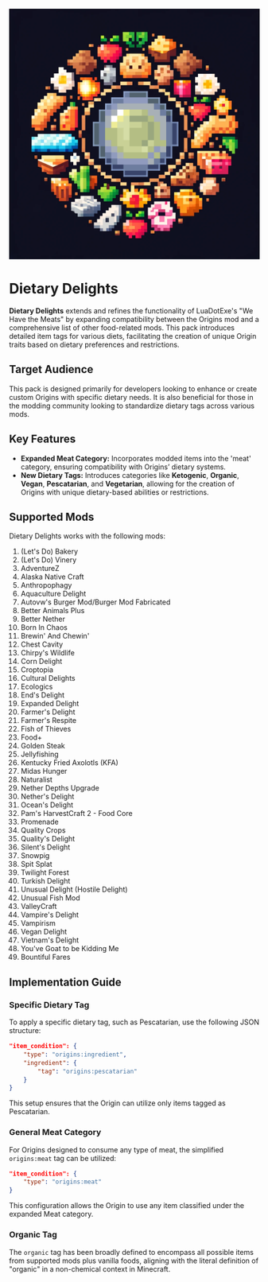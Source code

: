 <p align="center">
  <img src="https://raw.githubusercontent.com/0vergrown/Origins-Dietary-Delights/main/pack.png" alt="Dietary Delights cover"/>
</p>

# Dietary Delights
**Dietary Delights** extends and refines the functionality of LuaDotExe's "We Have the Meats" by expanding compatibility between the Origins mod and a comprehensive list of other food-related mods. This pack introduces detailed item tags for various diets, facilitating the creation of unique Origin traits based on dietary preferences and restrictions.
## Target Audience
This pack is designed primarily for developers looking to enhance or create custom Origins with specific dietary needs. It is also beneficial for those in the modding community looking to standardize dietary tags across various mods.
## Key Features
- **Expanded Meat Category:** Incorporates modded items into the 'meat' category, ensuring compatibility with Origins’ dietary systems.
- **New Dietary Tags:** Introduces categories like **Ketogenic**, **Organic**, **Vegan**, **Pescatarian**, and **Vegetarian**, allowing for the creation of Origins with unique dietary-based abilities or restrictions.
## Supported Mods
Dietary Delights works with the following mods:

01. (Let's Do) Bakery
02. (Let's Do) Vinery
03. AdventureZ
04. Alaska Native Craft
05. Anthropophagy
06. Aquaculture Delight
07. Autovw's Burger Mod/Burger Mod Fabricated
08. Better Animals Plus
09. Better Nether
10. Born In Chaos
11. Brewin' And Chewin'
12. Chest Cavity
13. Chirpy's Wildlife
14. Corn Delight
15. Croptopia
16. Cultural Delights
17. Ecologics
18. End's Delight
19. Expanded Delight
20. Farmer's Delight
21. Farmer's Respite
22. Fish of Thieves
23. Food+
24. Golden Steak
25. Jellyfishing
26. Kentucky Fried Axolotls (KFA)
27. Midas Hunger
28. Naturalist
29. Nether Depths Upgrade
30. Nether's Delight
31. Ocean's Delight
32. Pam's HarvestCraft 2 - Food Core
33. Promenade
34. Quality Crops
35. Quality's Delight
36. Silent's Delight
37. Snowpig
38. Spit Splat
39. Twilight Forest
40. Turkish Delight
41. Unusual Delight (Hostile Delight)
42. Unusual Fish Mod
43. ValleyCraft
44. Vampire's Delight
45. Vampirism
46. Vegan Delight
47. Vietnam's Delight
48. You've Goat to be Kidding Me
49. Bountiful Fares
## Implementation Guide
### Specific Dietary Tag
To apply a specific dietary tag, such as Pescatarian, use the following JSON structure:
```json
"item_condition": {
    "type": "origins:ingredient",
    "ingredient": {
        "tag": "origins:pescatarian"
    }
}
```
This setup ensures that the Origin can utilize only items tagged as Pescatarian.
### General Meat Category
For Origins designed to consume any type of meat, the simplified `origins:meat` tag can be utilized:
```json
"item_condition": {
    "type": "origins:meat"
}
```
This configuration allows the Origin to use any item classified under the expanded Meat category.
### Organic Tag
The `organic` tag has been broadly defined to encompass all possible items from supported mods plus vanilla foods, aligning with the literal definition of "organic" in a non-chemical context in Minecraft.
